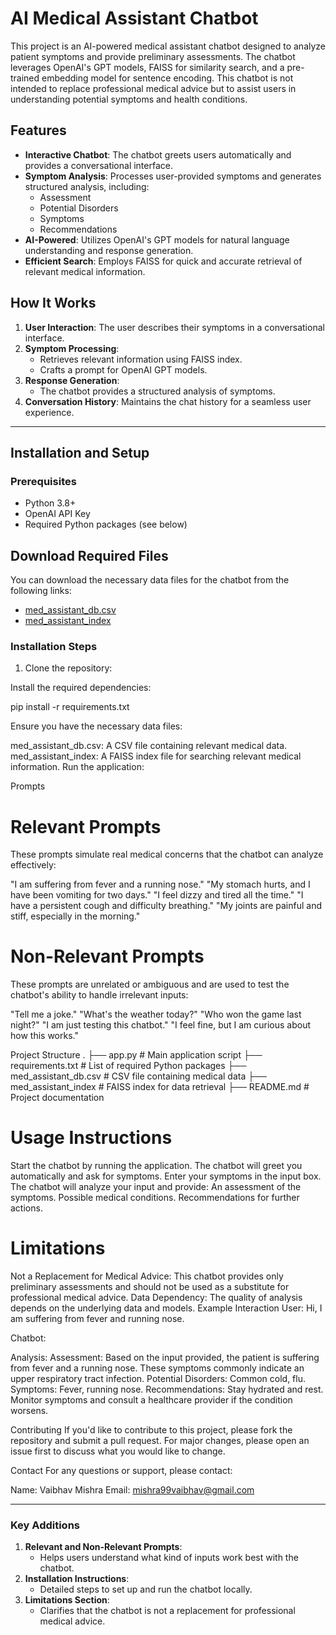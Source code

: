 # AI Medical Assistant Chatbot

This project is an AI-powered medical assistant chatbot designed to analyze patient symptoms and provide preliminary assessments. The chatbot leverages OpenAI's GPT models, FAISS for similarity search, and a pre-trained embedding model for sentence encoding. This chatbot is not intended to replace professional medical advice but to assist users in understanding potential symptoms and health conditions.

## Features

- **Interactive Chatbot**: The chatbot greets users automatically and provides a conversational interface.
- **Symptom Analysis**: Processes user-provided symptoms and generates structured analysis, including:
  - Assessment
  - Potential Disorders
  - Symptoms
  - Recommendations
- **AI-Powered**: Utilizes OpenAI's GPT models for natural language understanding and response generation.
- **Efficient Search**: Employs FAISS for quick and accurate retrieval of relevant medical information.

## How It Works

1. **User Interaction**: The user describes their symptoms in a conversational interface.
2. **Symptom Processing**:
   - Retrieves relevant information using FAISS index.
   - Crafts a prompt for OpenAI GPT models.
3. **Response Generation**:
   - The chatbot provides a structured analysis of symptoms.
4. **Conversation History**: Maintains the chat history for a seamless user experience.

---

## Installation and Setup

### Prerequisites
- Python 3.8+
- OpenAI API Key
- Required Python packages (see below)

## Download Required Files

You can download the necessary data files for the chatbot from the following links:
- [med_assistant_db.csv](https://drive.google.com/file/d/1jXyewQlXCEusAdvmuHLCz--iPa7RnHrE/view?usp=drive_link)
- [med_assistant_index](https://drive.google.com/file/d/1YodGOKqif3l4KCemNXyABQNraH_k03Cd/view?usp=drive_link)


### Installation Steps
1. Clone the repository:

Install the required dependencies:

pip install -r requirements.txt

Ensure you have the necessary data files:

med_assistant_db.csv: A CSV file containing relevant medical data.
med_assistant_index: A FAISS index file for searching relevant medical information.
Run the application:


Prompts

# Relevant Prompts
These prompts simulate real medical concerns that the chatbot can analyze effectively:

"I am suffering from fever and a running nose."
"My stomach hurts, and I have been vomiting for two days."
"I feel dizzy and tired all the time."
"I have a persistent cough and difficulty breathing."
"My joints are painful and stiff, especially in the morning."

# Non-Relevant Prompts
These prompts are unrelated or ambiguous and are used to test the chatbot's ability to handle irrelevant inputs:

"Tell me a joke."
"What's the weather today?"
"Who won the game last night?"
"I am just testing this chatbot."
"I feel fine, but I am curious about how this works."


Project Structure
.
├── app.py                   # Main application script
├── requirements.txt         # List of required Python packages
├── med_assistant_db.csv     # CSV file containing medical data
├── med_assistant_index      # FAISS index for data retrieval
├── README.md                # Project documentation



# Usage Instructions
Start the chatbot by running the application.
The chatbot will greet you automatically and ask for symptoms.
Enter your symptoms in the input box.
The chatbot will analyze your input and provide:
An assessment of the symptoms.
Possible medical conditions.
Recommendations for further actions.

# Limitations
Not a Replacement for Medical Advice: This chatbot provides only preliminary assessments and should not be used as a substitute for professional medical advice.
Data Dependency: The quality of analysis depends on the underlying data and models.
Example Interaction
User: Hi, I am suffering from fever and running nose.


Chatbot:

Analysis:
Assessment: Based on the input provided, the patient is suffering from fever and a running nose. These symptoms commonly indicate an upper respiratory tract infection.
Potential Disorders: Common cold, flu.
Symptoms: Fever, running nose.
Recommendations:
Stay hydrated and rest.
Monitor symptoms and consult a healthcare provider if the condition worsens.


Contributing
If you'd like to contribute to this project, please fork the repository and submit a pull request. For major changes, please open an issue first to discuss what you would like to change.


Contact
For any questions or support, please contact:

Name: Vaibhav Mishra
Email: mishra99vaibhav@gmail.com


---

### Key Additions
1. **Relevant and Non-Relevant Prompts**:
   - Helps users understand what kind of inputs work best with the chatbot.
2. **Installation Instructions**:
   - Detailed steps to set up and run the chatbot locally.
3. **Limitations Section**:
   - Clarifies that the chatbot is not a replacement for professional medical advice.








